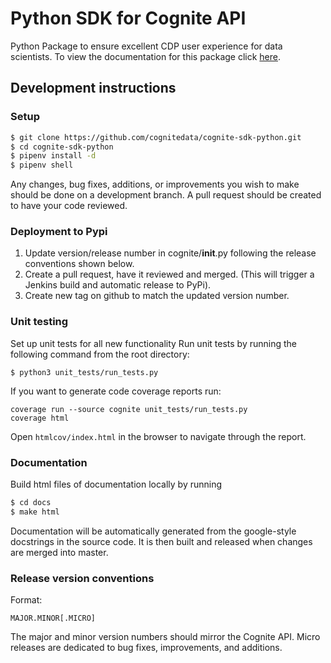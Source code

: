 Python SDK for Cognite API
==========================
Python Package to ensure excellent CDP user experience for data scientists.
To view the documentation for this package click [here](http://cognite-sdk-python.readthedocs.io/ "SDK Documentation").
## Development instructions
### Setup
```bash
$ git clone https://github.com/cognitedata/cognite-sdk-python.git
$ cd cognite-sdk-python
$ pipenv install -d
$ pipenv shell
```

Any changes, bug fixes, additions, or improvements you wish to make should be done on a development branch. A pull request should be created to have your code reviewed.
### Deployment to Pypi
1. Update version/release number in cognite/__init__.py following the release conventions shown below.
2. Create a pull request, have it reviewed and merged. (This will trigger a Jenkins build and automatic release to PyPi).
3. Create new tag on github to match the updated version number.

### Unit testing
Set up unit tests for all new functionality
Run unit tests by running the following command from the root directory:

`$ python3 unit_tests/run_tests.py`

If you want to generate code coverage reports run:

```
coverage run --source cognite unit_tests/run_tests.py
coverage html
```

Open `htmlcov/index.html` in the browser to navigate through the report.

### Documentation
Build html files of documentation locally by running
```bash
$ cd docs 
$ make html
```
Documentation will be automatically generated from the google-style docstrings in the source code. It is then built and released when changes are merged into master.

### Release version conventions
Format: 
``` 
MAJOR.MINOR[.MICRO]
```

The major and minor version numbers should mirror the Cognite API. Micro releases are dedicated to bug fixes, improvements, and additions.

